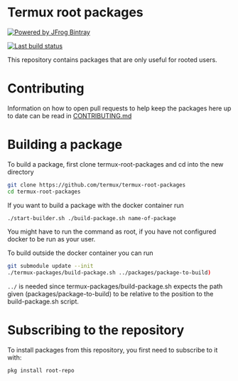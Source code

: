 # Termux root packages

[![Powered by JFrog Bintray](./.github/static/powered-by-bintray.png)](https://bintray.com)

[![Last build status](https://github.com/termux/termux-root-packages/workflows/Packages/badge.svg)](https://github.com/termux/termux-root-packages/actions)

This repository contains packages that are only useful for rooted users.

# Contributing

Information on how to open pull requests to help keep the packages here up to date can be read in [CONTRIBUTING.md](CONTRIBUTING.md)

# Building a package

To build a package, first clone termux-root-packages and cd into the new directory
```sh
git clone https://github.com/termux/termux-root-packages
cd termux-root-packages
```

If you want to build a package with the docker container run
```sh
./start-builder.sh ./build-package.sh name-of-package
```
You might have to run the command as root, if you have not configured docker to be run as your user.

To build outside the docker container you can run
```sh
git submodule update --init
./termux-packages/build-package.sh ../packages/package-to-build)
```
`../` is needed since termux-packages/build-package.sh expects the path given (packages/package-to-build) to be relative to the position to the build-package.sh script.

# Subscribing to the repository

To install packages from this repository, you first need to subscribe to it with:
```sh
pkg install root-repo
```
